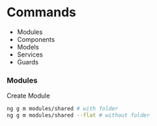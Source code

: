 # Commands
* Modules
* Components
* Models
* Services
* Guards

### Modules
Create Module
```sh
ng g m modules/shared # with folder
ng g m modules/shared --flat # without folder
```
